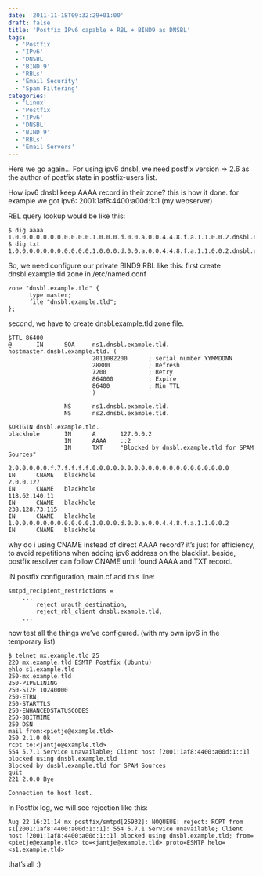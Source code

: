 ```yaml
---
date: '2011-11-18T09:32:29+01:00'
draft: false
title: 'Postfix IPv6 capable + RBL + BIND9 as DNSBL'
tags:
  - 'Postfix'
  - 'IPv6'
  - 'DNSBL'
  - 'BIND 9'
  - 'RBLs'
  - 'Email Security'
  - 'Spam Filtering'
categories:
  - 'Linux'
  - 'Postfix'
  - 'IPv6'
  - 'DNSBL'
  - 'BIND 9'
  - 'RBLs'
  - 'Email Servers'
---
```


Here we go again…
For using ipv6 dnsbl, we need postfix version => 2.6 as the author of postfix state in postfix-users list.

How ipv6 dnsbl keep AAAA record in their zone?
this is how it done. for example we got ipv6: 2001:1af8:4400:a00d:1::1 (my webserver)

RBL query lookup would be like this:

```
$ dig aaaa 1.0.0.0.0.0.0.0.0.0.0.0.1.0.0.0.d.0.0.a.0.0.4.4.8.f.a.1.1.0.0.2.dnsbl.example.tld.
$ dig txt 1.0.0.0.0.0.0.0.0.0.0.0.1.0.0.0.d.0.0.a.0.0.4.4.8.f.a.1.1.0.0.2.dnsbl.example.tld.
```
So, we need configure our private BIND9 RBL like this: first create dnsbl.example.tld zone in /etc/named.conf

```
zone "dnsbl.example.tld" {
      type master;
      file "dnsbl.example.tld";
};
```
second, we have to create dnsbl.example.tld zone file.

```
$TTL 86400
@       IN      SOA     ns1.dnsbl.example.tld.     hostmaster.dnsbl.example.tld. (
                        2011082200      ; serial number YYMMDDNN
                        28800           ; Refresh
                        7200            ; Retry
                        864000          ; Expire
                        86400           ; Min TTL
                        )

                NS      ns1.dnsbl.example.tld.
                NS      ns2.dnsbl.example.tld.

$ORIGIN dnsbl.example.tld.
blackhole       IN      A       127.0.0.2
                IN      AAAA    ::2
                IN      TXT     "Blocked by dnsbl.example.tld for SPAM Sources"

2.0.0.0.0.0.f.7.f.f.f.f.0.0.0.0.0.0.0.0.0.0.0.0.0.0.0.0.0.0.0.0         IN      CNAME   blackhole
2.0.0.127                                                               IN      CNAME   blackhole
118.62.140.11                                                           IN      CNAME   blackhole
238.128.73.115                                                          IN      CNAME   blackhole
1.0.0.0.0.0.0.0.0.0.0.0.1.0.0.0.d.0.0.a.0.0.4.4.8.f.a.1.1.0.0.2         IN      CNAME   blackhole
```
why do i using CNAME instead of direct AAAA record? it’s just for efficiency, to avoid repetitions when adding ipv6 address on the blacklist. beside, postfix resolver can follow CNAME until found AAAA and TXT record.

IN postfix configuration, main.cf add this line:

```
smtpd_recipient_restrictions =
    ...
        reject_unauth_destination,
        reject_rbl_client dnsbl.example.tld,
    ...
```
now test all the things we’ve configured. (with my own ipv6 in the temporary list)

```
$ telnet mx.example.tld 25
220 mx.example.tld ESMTP Postfix (Ubuntu)
ehlo s1.example.tld
250-mx.example.tld
250-PIPELINING
250-SIZE 10240000
250-ETRN
250-STARTTLS
250-ENHANCEDSTATUSCODES
250-8BITMIME
250 DSN
mail from:<pietje@example.tld>
250 2.1.0 Ok
rcpt to:<jantje@example.tld>
554 5.7.1 Service unavailable; Client host [2001:1af8:4400:a00d:1::1] blocked using dnsbl.example.tld
Blocked by dnsbl.example.tld for SPAM Sources
quit
221 2.0.0 Bye

Connection to host lost.
```
In Postfix log, we will see rejection like this:

```
Aug 22 16:21:14 mx postfix/smtpd[25932]: NOQUEUE: reject: RCPT from s1[2001:1af8:4400:a00d:1::1]: 554 5.7.1 Service unavailable; Client host [2001:1af8:4400:a00d:1::1] blocked using dnsbl.example.tld; from=<pietje@example.tld> to=<jantje@example.tld> proto=ESMTP helo=<s1.example.tld>
```
that’s all :)
